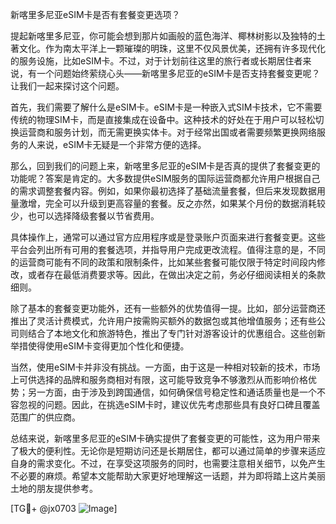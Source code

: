 新喀里多尼亚eSIM卡是否有套餐变更选项？

提起新喀里多尼亚，你可能会想到那片如画般的蓝色海洋、椰林树影以及独特的土著文化。作为南太平洋上一颗璀璨的明珠，这里不仅风景优美，还拥有许多现代化的服务设施，比如eSIM卡。不过，对于计划前往这里的旅行者或长期居住者来说，有一个问题始终萦绕心头——新喀里多尼亚的eSIM卡是否支持套餐变更呢？让我们一起来探讨这个问题。

首先，我们需要了解什么是eSIM卡。eSIM卡是一种嵌入式SIM卡技术，它不需要传统的物理SIM卡，而是直接集成在设备中。这种技术的好处在于用户可以轻松切换运营商和服务计划，而无需更换实体卡。对于经常出国或者需要频繁更换网络服务的人来说，eSIM卡无疑是一个非常方便的选择。

那么，回到我们的问题上来，新喀里多尼亚的eSIM卡是否真的提供了套餐变更的功能呢？答案是肯定的。大多数提供eSIM服务的国际运营商都允许用户根据自己的需求调整套餐内容。例如，如果你最初选择了基础流量套餐，但后来发现数据用量激增，完全可以升级到更高容量的套餐。反之亦然，如果某个月份的数据消耗较少，也可以选择降级套餐以节省费用。

具体操作上，通常可以通过官方应用程序或是登录账户页面来进行套餐变更。这些平台会列出所有可用的套餐选项，并指导用户完成更改流程。值得注意的是，不同的运营商可能有不同的政策和限制条件，比如某些套餐可能仅限于特定时间段内修改，或者存在最低消费要求等。因此，在做出决定之前，务必仔细阅读相关的条款细则。

除了基本的套餐变更功能外，还有一些额外的优势值得一提。比如，部分运营商还推出了灵活计费模式，允许用户按需购买额外的数据包或其他增值服务；还有些公司则结合了本地文化和旅游特色，推出了专门针对游客设计的优惠组合。这些创新举措使得使用eSIM卡变得更加个性化和便捷。

当然，使用eSIM卡并非没有挑战。一方面，由于这是一种相对较新的技术，市场上可供选择的品牌和服务商相对有限，这可能导致竞争不够激烈从而影响价格优势；另一方面，由于涉及到跨国通信，如何确保信号稳定性和通话质量也是一个不容忽视的问题。因此，在挑选eSIM卡时，建议优先考虑那些具有良好口碑且覆盖范围广的供应商。

总结来说，新喀里多尼亚的eSIM卡确实提供了套餐变更的可能性，这为用户带来了极大的便利性。无论你是短期访问还是长期居住，都可以通过简单的步骤来适应自身的需求变化。不过，在享受这项服务的同时，也需要注意相关细节，以免产生不必要的麻烦。希望本文能帮助大家更好地理解这一话题，并为即将踏上这片美丽土地的朋友提供参考。

[TG💪+ @jx0703 ![Image](https://github.com/user-attachments/assets/dbca1d08-cadb-493c-b0ec-ad6f7a83f270)]